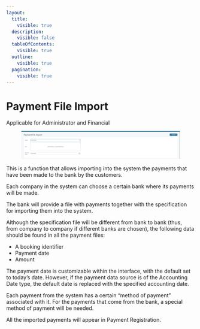 ```yaml
---
layout:
  title:
    visible: true
  description:
    visible: false
  tableOfContents:
    visible: true
  outline:
    visible: true
  pagination:
    visible: true
---
```


# Payment File Import

Applicable for Administrator and Financial

<figure><img src="../.gitbook/assets/image (5) (1) (1) (1) (1) (1) (1) (1) (1) (1) (1) (1) (1) (1) (1) (1) (1) (1) (1) (1) (1) (1).png" alt=""><figcaption></figcaption></figure>

This is a function that allows importing into the system the payments that have been made to the bank by the customers.

Each company in the system can choose a certain bank where its payments will be made.

The bank will provide a file with payments together with the specification for importing them into the system.

Although the specification file will be different from bank to bank (thus, from company to company if different banks are chosen), the following data should be found in all the payment files:

* A booking identifier
* Payment date
* Amount

The payment date is customizable within the interface, with the default set to today’s date. However, if the payment data source is of the Accounting Date type, the default date is replaced with the specified accounting date.

Each payment from the system has a certain “method of payment” associated with it. For the payments that come from the bank, a special method of payment will be needed.

All the imported payments will appear in Payment Registration.
